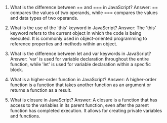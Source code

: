 1. What is the difference between == and === in JavaScript?
Answer: == compares the values of two operands, while === compares the values and data types of two operands. 

2. What is the use of the 'this' keyword in JavaScript?
Answer: The 'this' keyword refers to the current object in which the code is being executed. It is commonly used in object-oriented programming to reference properties and methods within an object.

3. What is the difference between let and var keywords in JavaScript?
Answer: 'var' is used for variable declaration throughout the entire function, while 'let' is used for variable declaration within a specific block. 

4. What is a higher-order function in JavaScript?
Answer: A higher-order function is a function that takes another function as an argument or returns a function as a result. 

5. What is closure in JavaScript?
Answer: A closure is a function that has access to the variables in its parent function, even after the parent function has completed execution. It allows for creating private variables and functions.